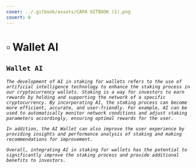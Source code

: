 ```yaml
---
cover: ../.gitbook/assets/CAPA GITBOOK (1).png
coverY: 0
---
```


# ▫ Wallet AI

## `Wallet AI`

_`The development of AI in staking for wallets refers to the use of artificial intelligence technology to enhance the staking process in our cryptocurrency wallets. Staking is a way for investors to earn rewards by holding and supporting the network of a specific cryptocurrency. By incorporating AI, the staking process can become more efficient, accurate, and user-friendly. For example, AI can be used to automatically monitor network conditions and adjust staking parameters accordingly, ensuring optimal rewards for the user.`_

_`In addition, the AI Wallet can also improve the user experience by providing insights and performance analysis of staking and making recommendations for improvement.`_

_`Overall, integrating AI in staking for wallets has the potential to significantly improve the staking process and provide additional benefits to investors.`_
